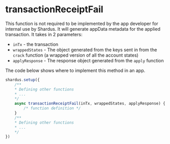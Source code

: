 # transactionReceiptFail

This function is not required to be implemented by the app developer for internal use by Shardus. It will generate appData metadata for the applied transaction. It takes in 2 parameters:

- `inTx` - the transaction
- `wrappedStates` - The object generated from the keys sent in from the `crack` function (a wrapped version of all the account states)
- `applyResponse` - The response object generated from the `apply` function

<Callout emoji="💡" type="default">

The code below shows where to implement this method in an app.

</Callout>

```javascript
shardus.setup({
    /**
    * Defining other functions
    * ...
    */
    async transactionReceiptFail(inTx, wrappedStates, applyResponse) {
        /* function definition */
    }
    /**
    * Defining other functions
    * ...
    */
})
```
